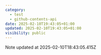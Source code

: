 ```yaml
---
category:
  - test
  - github-contents-api
date: 2025-02-10T19:43:05+01:00
updated: 2025-02-10T19:43:05+01:00
visibility: public
---
```


Note updated at 2025-02-10T18:43:05.415Z